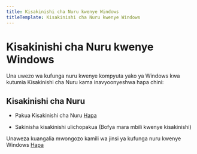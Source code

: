 ```yaml
---
title: Kisakinishi cha Nuru kwenye Windows
titleTemplate: Kisakinishi cha Nuru kwenye Windows
---
```


# Kisakinishi cha Nuru kwenye Windows

Una uwezo wa kufunga nuru kwenye kompyuta yako ya Windows kwa kutumia Kisakinishi cha Nuru kama inavyoonyeshwa hapa chini:

## Kisakinishi cha Nuru

- Pakua Kisakinishi cha Nuru [Hapa](https://github.com/AvicennaJr/Nuru/releases/download/v0.2.0/Nuru_Windows_Installer_v0.2.0.exe)

- Sakinisha kisakinishi ulichopakua (Bofya mara mbili kwenye kisakinishi)

Unaweza kuangalia mwongozo kamili wa jinsi ya kufunga nuru kwenye Windows [Hapa](https://youtu.be/T-lfaoqIFD4)

